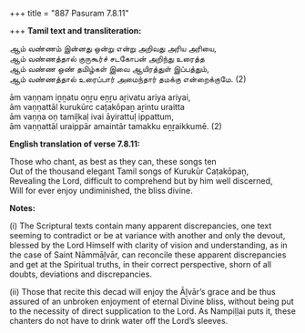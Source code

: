 +++
title = "887 Pasuram 7.8.11"

+++
**Tamil text and transliteration:**

ஆம் வண்ணம் இன்னது ஒன்று என்று அறிவது அரிய அரியை,  
ஆம் வண்ணத்தால் குருகூர்ச் சடகோபன் அறிந்து உரைத்த  
ஆம் வண்ண ஒண் தமிழ்கள் இவை ஆயிரத்துள் இப்பத்தும்,  
ஆம் வண்ணத்தால் உரைப்பார் அமைந்தார் தமக்கு என்றைக்குமே. (2)

ām vaṇṇam iṉṉatu oṉṟu eṉṟu aṟivatu ariya ariyai,  
ām vaṇṇattāl kurukūrc caṭakōpaṉ aṟintu uraitta  
ām vaṇṇa oṇ tamiḻkaḷ ivai āyirattuḷ ippattum,  
ām vaṇṇattāl uraippār amaintār tamakku eṉṟaikkumē. (2)

**English translation of verse 7.8.11:**

Those who chant, as best as they can, these songs ten  
Out of the thousand elegant Tamil songs of Kurukūr Caṭakōpaṉ,  
Revealing the Lord, difficult to comprehend but by him well discerned,  
Will for ever enjoy undiminished, the bliss divine.

**Notes:**

\(i\) The Scriptural texts contain many apparent discrepancies, one text seeming to contradict or be at variance with another and only the devout, blessed by the Lord Himself with clarity of vision and understanding, as in the case of Saint Nāmmāḻvār, can reconcile these apparent discrepancies and get at the Spiritual truths, in their correct perspective, shorn of all doubts, deviations and discrepancies.

\(ii\) Those that recite this decad will enjoy the Āḻvār’s grace and be thus assured of an unbroken enjoyment of eternal Divine bliss, without being put to the necessity of direct supplication to the Lord. As Nampiḷḷai puts it, these chanters do not have to drink water off the Lord’s sleeves.


